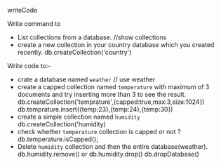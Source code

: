 writeCode

Write command to

- List collections from a database.
 //show collections
- create a new collection in your country database which you created recently.
db.createCollection('country')

Write code to:-

- crate a database named `weather`
 // use weather
- create a capped collection named `temperature` with maximum of 3 documents and try inserting more than 3 to see the result.
db.createCollection('temprature',{capped:true,max:3,size:1024}) db.temprature.insert({temp:23},{temp:24},{temp:30})
- create a simple collection named `humidity`
db.createCollection('humidity)
- check whether `temperature` collection is capped or not ?
db.temperature.isCapped();
- Delete `humidity` collection and then the entire database(weather).
db.humidity.remove() or db.humidity.drop() db.dropDatabase()